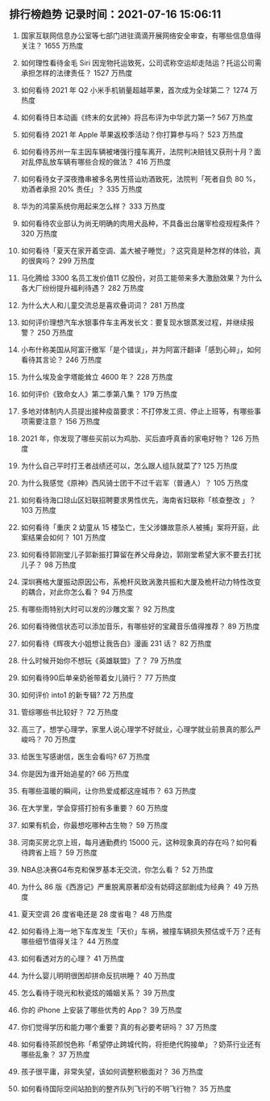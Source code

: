 
## 排行榜趋势 记录时间：2021-07-16 15:06:11
  
  1. 国家互联网信息办公室等七部门进驻滴滴开展网络安全审查，有哪些信息值得关注？ 1655 万热度
    
  2. 如何理性看待金毛 Siri 因宠物托运致死，公司谎称空运却走陆运？托运公司需承担怎样的法律责任？ 1527 万热度
    
  3. 如何看待 2021 年 Q2 小米手机销量超越苹果，首次成为全球第二？ 1274 万热度
    
  4. 如何看待日本动画《终末的女武神》将吕布评为中华武力第一? 567 万热度
    
  5. 如何看待 2021 年 Apple 苹果返校季活动？你打算参与吗？ 523 万热度
    
  6. 如何看待苏州一车主因车辆被堵强行撞车离开，法院判决赔钱又获刑十月？面对乱停乱放车辆有哪些合规的做法？ 416 万热度
    
  7. 如何看待女子深夜撸串被多名男性搭讪劝酒致死，法院判「死者自负 80 %，劝酒者承担 20%  责任」？ 335 万热度
    
  8. 华为的鸿蒙系统你用起来怎么样？ 333 万热度
    
  9. 如何看待农业部认为尚无明确的肉用犬品种，不具备出台屠宰检疫规程条件？ 320 万热度
    
  10. 如何看待「夏天在家开着空调、盖大被子睡觉」？这究竟是种怎样的体验，真的很爽吗？ 299 万热度
    
  11. 马化腾给 3300 名员工发价值11 亿股份，对员工能带来多大激励效果？为什么各大厂纷纷提升福利待遇？ 282 万热度
    
  12. 为什么大人和儿童交流总是喜欢叠词词？ 281 万热度
    
  13. 如何评价理想汽车水银事件车主再发长文：要复现水银蒸发过程，并继续报警？ 250 万热度
    
  14. 小布什称美国从阿富汗撤军「是个错误」，并为阿富汗翻译「感到心碎」，如何看待其言论？ 246 万热度
    
  15. 为什么埃及金字塔能耸立 4600 年？ 228 万热度
    
  16. 如何评价《致命女人》第二季第八集？ 179 万热度
    
  17. 多地对体制内人员提出接种疫苗要求：不打停发工资、停止上班等，有哪些事项需要注意？ 156 万热度
    
  18. 2021 年，你发现了哪些买前以为鸡肋、买后直呼真香的家电好物？ 126 万热度
    
  19. 为什么自己平时打王者战绩还可以，怎么跟人组队就菜了? 125 万热度
    
  20. 为什么我感觉《原神》西风骑士团干不过千岩军（普通人）？ 105 万热度
    
  21. 如何看待海口琼山区妇联招聘要求男性优先，海南省妇联称「核查整改 」？ 103 万热度
    
  22. 如何看待「重庆 2 幼童从 15 楼坠亡，生父涉嫌故意杀人被捕」案将开庭，此案结果会如何？ 101 万热度
    
  23. 如何看待郭刚堂儿子郭新振打算留在养父母身边，郭刚堂希望大家不要去打扰儿子？ 98 万热度
    
  24. 深圳赛格大厦振动原因公布，系桅杆风致涡激共振和大厦及桅杆动力特性改变的耦合，对此你怎么看？ 94 万热度
    
  25. 有哪些雨特别大时可以发的沙雕文案？ 92 万热度
    
  26. 如何看待微信状态可以添加音乐，有哪些好的宝藏音乐值得推荐？ 89 万热度
    
  27. 如何看待《辉夜大小姐想让我告白》漫画 231 话？ 82 万热度
    
  28. 什么时候开始你不想玩《英雄联盟》了？ 79 万热度
    
  29. 如何看待90后单亲奶爸带着女儿骑行？ 77 万热度
    
  30. 如何评价 into1 的新专辑? 72 万热度
    
  31. 管综哪些书比较好？ 72 万热度
    
  32. 高三了，想学心理学，家里人说心理学不好就业，心理学就业前景真的那么严峻吗？ 70 万热度
    
  33. 给医生写感谢信，医生会看吗? 67 万热度
    
  34. 你是因为谁开始追星的? 66 万热度
    
  35. 有哪些温暖的瞬间，让你热爱成都这座城市？ 63 万热度
    
  36. 在大学里，学会穿搭打扮有多重要？ 60 万热度
    
  37. 如果有机会，你最想吃哪种古生物？ 59 万热度
    
  38. 河南买房北京上班，每月通勤费约 15000 元，这种现象真的存在吗？如何看待跨省上班？ 59 万热度
    
  39. NBA总决赛G4布克和保罗基本无交流，你怎么看？ 52 万热度
    
  40. 为什么 86 版《西游记》严重脱离原著却没有妨碍这部剧成为经典？ 49 万热度
    
  41. 夏天空调 26 度省电还是 28 度省电？ 48 万热度
    
  42. 如何看待上海一地下车库发生「天价」车祸，被撞车辆损失预估或千万？还有哪些细节值得关注？ 44 万热度
    
  43. 如何看透对方的心理？ 41 万热度
    
  44. 为什么婴儿明明很困却拼命反抗哄睡？ 40 万热度
    
  45. 怎么看待于晓光和秋瓷炫的婚姻关系？ 39 万热度
    
  46. 你的 iPhone 上安装了哪些优秀的 App？ 39 万热度
    
  47. 你们觉得学历和能力哪个重要？真的有必要考研吗？ 37 万热度
    
  48. 如何看待茶颜悦色称「希望停止跨城代购，将拒绝代购接单」？奶茶行业还有哪些乱象？ 37 万热度
    
  49. 孩子很平庸，非常失望，该如何调整积极面对？ 36 万热度
    
  50. 如何看待国际空间站拍到的整齐队列飞行的不明飞行物？ 35 万热度
    